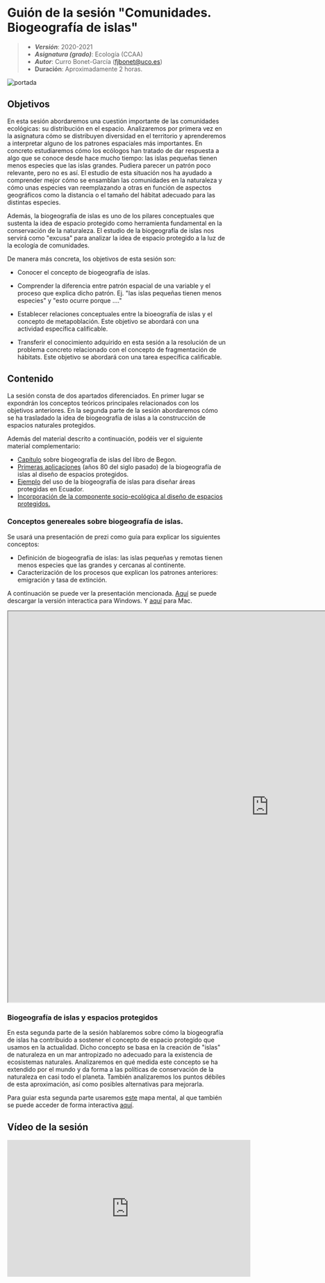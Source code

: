 # Guión de la sesión "Comunidades. Biogeografía de islas"


> + **_Versión_**: 2020-2021
> + **_Asignatura (grado)_**: Ecología (CCAA)
> + **_Autor_**: Curro Bonet-García (fjbonet@uco.es)
> + **Duración**: Aproximadamente 2 horas.


![portada](https://github.com/aprendiendo-cosas/Te_comunidades_biogeo_islas_ecologia_ccaa/raw/main/presentacion/images/portada.png)





## Objetivos 

En esta sesión abordaremos una cuestión importante de las comunidades ecológicas: su distribución en el espacio. Analizaremos por primera vez en la asignatura cómo se distribuyen diversidad en el territorio y aprenderemos a interpretar alguno de los patrones espaciales más importantes. En concreto estudiaremos cómo los ecólogos han tratado de dar respuesta a algo que se conoce desde hace mucho tiempo: las islas pequeñas tienen menos especies que las islas grandes. Pudiera parecer un patrón poco relevante, pero no es así. El estudio de esta situación nos ha ayudado a comprender mejor cómo se ensamblan las comunidades en la naturaleza y cómo unas especies van reemplazando a otras en función de aspectos geográficos como la distancia o el tamaño del hábitat adecuado para las distintas especies. 



Además, la biogeografía de islas es uno de los pilares conceptuales que sustenta la idea de espacio protegido como herramienta fundamental en la conservación de la naturaleza. El estudio de la biogeografía de islas nos servirá como "excusa" para analizar la idea de espacio protegido a la luz de la ecología de comunidades.



De manera más concreta, los objetivos de esta sesión son:

+ Conocer el concepto de biogeografía de islas.

+ Comprender la diferencia entre patrón espacial de una variable y el proceso que explica dicho patrón. Ej. "las islas pequeñas tienen menos especies" y "esto ocurre porque ...."

+ Establecer relaciones conceptuales entre la bioeografía de islas y el concepto de metapoblación. Este objetivo se abordará con una actividad específica calificable. 

+ Transferir el conocimiento adquirido en esta sesión a la resolución de un problema concreto relacionado con el concepto de fragmentación de hábitats. Este objetivo se abordará con una tarea específica calificable. 

  

## Contenido

La sesión consta de dos apartados diferenciados. En primer lugar se expondrán los conceptos teóricos principales relacionados con los objetivos anteriores. En la segunda parte de la sesión abordaremos cómo se ha trasladado la idea de biogeografía de islas a la construcción de espacios naturales protegidos. 

Además del material descrito a continuación, podéis ver el siguiente material complementario:
+ [Capítulo](https://github.com/aprendiendo-cosas/Te_comunidades_biogeo_islas_ecologia_ccaa/raw/main/biblio/Biogeografia_Begon.pdf) sobre biogeografía de islas del libro de Begon. 
+ [Primeras aplicaciones](https://github.com/aprendiendo-cosas/Te_comunidades_biogeo_islas_ecologia_ccaa/raw/main/biblio/biogeografia_islas_ENPs.pdf) (años 80 del siglo pasado) de la biogeografía de islas al diseño de espacios protegidos. 
+ [Ejemplo](https://github.com/aprendiendo-cosas/Te_comunidades_biogeo_islas_ecologia_ccaa/raw/main/biblio/priority_areas_ecuador.pdf) del uso de la biogeografía de islas para diseñar áreas protegidas en Ecuador. 
+ [Incorporación de la componente socio-ecológica al diseño de espacios protegidos.](https://github.com/aprendiendo-cosas/Te_comunidades_biogeo_islas_ecologia_ccaa/raw/main/biblio/socio_Ecology.pdf) 



### Conceptos genereales sobre biogeografía de islas.

Se usará una presentación de prezi como guía para explicar los siguientes conceptos:

+ Definición de biogeografía de islas: las islas pequeñas y remotas tienen menos especies que las grandes y cercanas al continente. 
+ Caracterización de los procesos que explican los patrones anteriores: emigración y tasa de extinción.

  

A continuación se puede ver la presentación mencionada. [Aquí](https://github.com/aprendiendo-cosas/Te_comunidades_biogeo_islas_ecologia_ccaa/raw/main/presentacion/comunidades_biogeografia_islas.exe) se puede descargar la versión interactica para Windows. Y [aquí](https://github.com/aprendiendo-cosas/Te_comunidades_biogeo_islas_ecologia_ccaa/raw/main/presentacion/comunidades_biogeografia_islas.zip) para Mac.



<p><iframe src="https://prezi.com/view/JildW8cQAVvbGvBhPesY/embed" width="1200" height="900"> </iframe></p>





### Biogeografía de islas y espacios protegidos

En esta segunda parte de la sesión hablaremos sobre cómo la biogeografía de islas ha contribuido a sostener el concepto de espacio protegido que usamos en la actualidad. Dicho concepto se basa en la creación de "islas" de naturaleza en un mar antropizado no adecuado para la existencia de ecosistemas naturales. Analizaremos en qué medida este concepto se ha extendido por el mundo y da forma a las políticas de conservación de la naturaleza en casi todo el planeta. También analizaremos los puntos débiles de esta aproximación, así como posibles alternativas para mejorarla. 

Para guiar esta segunda parte usaremos [este](https://github.com/aprendiendo-cosas/Te_comunidades_biogeo_islas_ecologia_ccaa/raw/main/presentacion/ENPs.xmind) mapa mental, al que también se puede acceder de forma interactiva [aquí](https://aprendiendo-cosas.github.io/Te_comunidades_biogeo_islas_ecologia_ccaa/presentacion/biogeo_enp.html). 


## Vídeo de la sesión



<iframe width="560" height="315" src="https://www.youtube.com/embed/Q4psVw4QMnA" title="YouTube video player" frameborder="0" allow="accelerometer; autoplay; clipboard-write; encrypted-media; gyroscope; picture-in-picture" allowfullscreen></iframe>